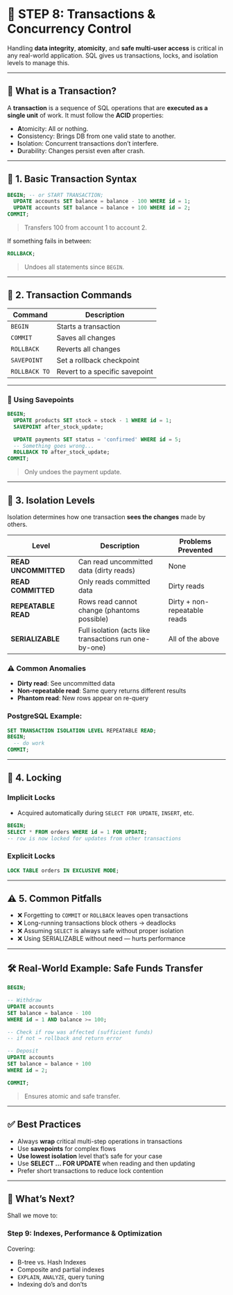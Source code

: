 # 🧠 **STEP 8: Transactions & Concurrency Control**

Handling **data integrity**, **atomicity**, and **safe multi-user access** is critical in any real-world application. SQL gives us transactions, locks, and isolation levels to manage this.

---

## 📌 What is a Transaction?

A **transaction** is a sequence of SQL operations that are **executed as a single unit** of work. It must follow the **ACID** properties:

- **A**tomicity: All or nothing.
- **C**onsistency: Brings DB from one valid state to another.
- **I**solation: Concurrent transactions don’t interfere.
- **D**urability: Changes persist even after crash.

---

## 🔹 1. Basic Transaction Syntax

```sql
BEGIN; -- or START TRANSACTION;
  UPDATE accounts SET balance = balance - 100 WHERE id = 1;
  UPDATE accounts SET balance = balance + 100 WHERE id = 2;
COMMIT;
```

> Transfers 100 from account 1 to account 2.

If something fails in between:

```sql
ROLLBACK;
```

> Undoes all statements since `BEGIN`.

---

## 🔹 2. Transaction Commands

| Command       | Description                    |
| ------------- | ------------------------------ |
| `BEGIN`       | Starts a transaction           |
| `COMMIT`      | Saves all changes              |
| `ROLLBACK`    | Reverts all changes            |
| `SAVEPOINT`   | Set a rollback checkpoint      |
| `ROLLBACK TO` | Revert to a specific savepoint |

---

### 🧾 Using Savepoints

```sql
BEGIN;
  UPDATE products SET stock = stock - 1 WHERE id = 1;
  SAVEPOINT after_stock_update;

  UPDATE payments SET status = 'confirmed' WHERE id = 5;
  -- Something goes wrong...
  ROLLBACK TO after_stock_update;
COMMIT;
```

> Only undoes the payment update.

---

## 🔹 3. Isolation Levels

Isolation determines how one transaction **sees the changes** made by others.

| Level                | Description                                            | Problems Prevented           |
| -------------------- | ------------------------------------------------------ | ---------------------------- |
| **READ UNCOMMITTED** | Can read uncommitted data (dirty reads)                | None                         |
| **READ COMMITTED**   | Only reads committed data                              | Dirty reads                  |
| **REPEATABLE READ**  | Rows read cannot change (phantoms possible)            | Dirty + non-repeatable reads |
| **SERIALIZABLE**     | Full isolation (acts like transactions run one-by-one) | All of the above             |

### ⚠️ Common Anomalies

- **Dirty read**: See uncommitted data
- **Non-repeatable read**: Same query returns different results
- **Phantom read**: New rows appear on re-query

### PostgreSQL Example:

```sql
SET TRANSACTION ISOLATION LEVEL REPEATABLE READ;
BEGIN;
  -- do work
COMMIT;
```

---

## 🔐 4. Locking

### Implicit Locks

- Acquired automatically during `SELECT FOR UPDATE`, `INSERT`, etc.

```sql
BEGIN;
SELECT * FROM orders WHERE id = 1 FOR UPDATE;
-- row is now locked for updates from other transactions
```

### Explicit Locks

```sql
LOCK TABLE orders IN EXCLUSIVE MODE;
```

---

## ⚠️ 5. Common Pitfalls

- ❌ Forgetting to `COMMIT` or `ROLLBACK` leaves open transactions
- ❌ Long-running transactions block others → deadlocks
- ❌ Assuming `SELECT` is always safe without proper isolation
- ❌ Using SERIALIZABLE without need — hurts performance

---

## 🛠 Real-World Example: Safe Funds Transfer

```sql
BEGIN;

-- Withdraw
UPDATE accounts
SET balance = balance - 100
WHERE id = 1 AND balance >= 100;

-- Check if row was affected (sufficient funds)
-- if not → rollback and return error

-- Deposit
UPDATE accounts
SET balance = balance + 100
WHERE id = 2;

COMMIT;
```

> Ensures atomic and safe transfer.

---

## ✅ Best Practices

- Always **wrap** critical multi-step operations in transactions
- Use **savepoints** for complex flows
- **Use lowest isolation** level that’s safe for your case
- Use **SELECT ... FOR UPDATE** when reading and then updating
- Prefer short transactions to reduce lock contention

---

## 🧭 What’s Next?

Shall we move to:

### **Step 9: Indexes, Performance & Optimization**

Covering:

- B-tree vs. Hash Indexes
- Composite and partial indexes
- `EXPLAIN`, `ANALYZE`, query tuning
- Indexing do’s and don’ts

